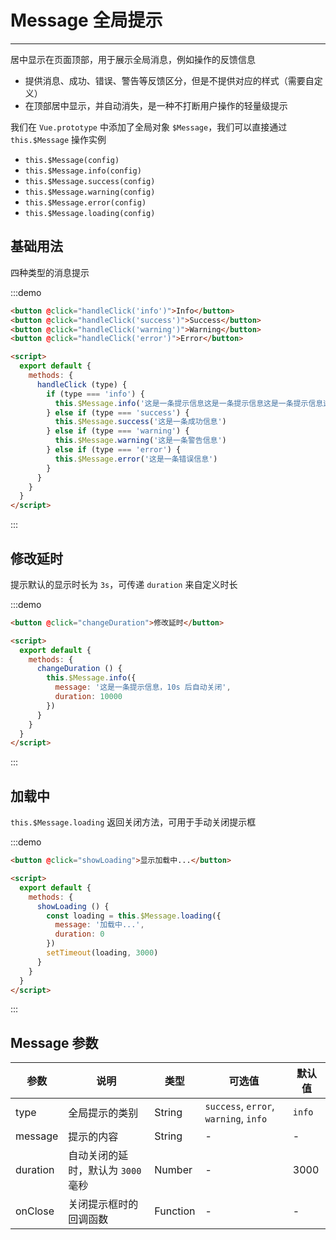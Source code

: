 
# Message 全局提示

----

居中显示在页面顶部，用于展示全局消息，例如操作的反馈信息

- 提供消息、成功、错误、警告等反馈区分，但是不提供对应的样式（需要自定义）
- 在顶部居中显示，并自动消失，是一种不打断用户操作的轻量级提示

我们在 `Vue.prototype` 中添加了全局对象 `$Message`，我们可以直接通过 `this.$Message` 操作实例

- `this.$Message(config)`
- `this.$Message.info(config)`
- `this.$Message.success(config)`
- `this.$Message.warning(config)`
- `this.$Message.error(config)`
- `this.$Message.loading(config)`

## 基础用法

四种类型的消息提示

:::demo
```html
<button @click="handleClick('info')">Info</button>
<button @click="handleClick('success')">Success</button>
<button @click="handleClick('warning')">Warning</button>
<button @click="handleClick('error')">Error</button>

<script>
  export default {
    methods: {
      handleClick (type) {
        if (type === 'info') {
          this.$Message.info('这是一条提示信息这是一条提示信息这是一条提示信息这是一条提示信息这是一条提示信息')
        } else if (type === 'success') {
          this.$Message.success('这是一条成功信息')
        } else if (type === 'warning') {
          this.$Message.warning('这是一条警告信息')
        } else if (type === 'error') {
          this.$Message.error('这是一条错误信息')
        }
      }
    }
  }
</script>
```
:::

## 修改延时

提示默认的显示时长为 `3s`，可传递 `duration` 来自定义时长

:::demo
```html
<button @click="changeDuration">修改延时</button>

<script>
  export default {
    methods: {
      changeDuration () {
        this.$Message.info({
          message: '这是一条提示信息，10s 后自动关闭',
          duration: 10000
        })
      }
    }
  }
</script>
```
:::

## 加载中

`this.$Message.loading` 返回关闭方法，可用于手动关闭提示框

:::demo
```html
<button @click="showLoading">显示加载中...</button>

<script>
  export default {
    methods: {
      showLoading () {
        const loading = this.$Message.loading({
          message: '加载中...',
          duration: 0
        })
        setTimeout(loading, 3000)
      }
    }
  }
</script>
```
:::

## Message 参数

| 参数      | 说明          | 类型      | 可选值                           | 默认值  |
|---------- |-------------- |---------- |--------------------------------  |-------- |
| type | 全局提示的类别 | String | `success`, `error`, `warning`, `info` | `info` |
| message | 提示的内容 | String | - | - |
| duration | 自动关闭的延时，默认为 `3000` 毫秒 | Number | - | 3000 |
| onClose | 关闭提示框时的回调函数 | Function | - | - |

<script>
  export default {
    methods: {
      handleClick (type) {
        if (type === 'info') {
          this.$Message.info('这是一条提示信息这是一条提示信息这是一条提示信息这是一条提示信息这是一条提示信息')
        } else if (type === 'success') {
          this.$Message.success('这是一条成功信息')
        } else if (type === 'warning') {
          this.$Message.warning('这是一条警告信息')
        } else if (type === 'error') {
          this.$Message.error('这是一条错误信息')
        }
      },
      changeDuration () {
        this.$Message.info({
          message: '这是一条提示信息，10s 后自动关闭',
          duration: 10000
        })
      },
      showLoading () {
        const loading = this.$Message.loading({
          message: '加载中...',
          duration: 0
        })
        setTimeout(loading, 3000)
      }
    }
  }
</script>


